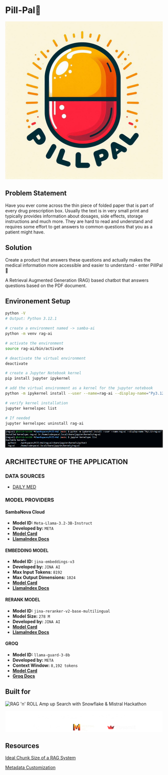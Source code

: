 # Pill-Pal💊

![PillPal_Logo](images/PillPal-logo.png)

## Problem Statement

Have you ever come across the thin piece of folded paper that is part of every drug prescription box. Usually the text is in very small print and typically provides information about dosages, side effects, storage instructions and much more. They are hard to read and understand and requires some effort to get answers to common questions that you as a patient might have.

## Solution

Create a product that answers these questions and actually makes the medical information more accessible and easier to understand - enter PillPal💊

A Retrieval Augmented Generation (RAG) based chatbot that answers questions based on the PDF document.

## Environement Setup

```bash
python -V
# Output: Python 3.12.1
```

```bash
# create a environment named -> samba-ai
python -m venv rag-ai
```

```bash
# activate the environment
source rag-ai/bin/activate
```

```bash
# deactivate the virtual environment
deactivate
```

```bash
# create a Jupyter Notebook kernel
pip install jupyter ipykernel
```

```bash
# add the virtual environment as a kernel for the jupyter notebook
python -m ipykernel install --user --name=rag-ai --display-name="Py3.12-rag-ai"
```

```bash
# verify kernel installation
jupyter kernelspec list
```

```bash
# If needed
jupyter kernelspec uninstall rag-ai
```

![Jupyter_Kernel](images/create_jupyter_kernel.PNG)

## ARCHITECTURE OF THE APPLICATION

### DATA SOURCES

- [DAILY MED](https://dailymed.nlm.nih.gov/dailymed/index.cfm)

### MODEL PROVIDERS

#### SambaNova Cloud

- **Model ID:** `Meta-Llama-3.2-3B-Instruct`
- **Developed by:** `META`
- [**Model Card**](https://huggingface.co/meta-llama/Llama-3.2-3B)
- [**LlamaIndex Docs**](https://docs.llamaindex.ai/en/stable/examples/llm/sambanova/)

#### EMBEDDING MODEL

- **Model ID:** `jina-embeddings-v3`
- **Developed by:** `JINA AI`
- **Max Input Tokens:** `8192`
- **Max Output Dimensions:** `1024`
- [**Model Card**](https://huggingface.co/jinaai/jina-embeddings-v3)
- [**LlamaIndex Docs**](https://docs.llamaindex.ai/en/latest/examples/embeddings/jinaai_embeddings/)

#### RERANK MODEL

- **Model ID:** `jina-reranker-v2-base-multilingual`
- **Model Size:** `278 M`
- **Developed by:** `JINA AI`
- [**Model Card**](https://huggingface.co/jinaai/jina-reranker-v2-base-multilingual)
- [**LlamaIndex Docs**](https://docs.llamaindex.ai/en/stable/examples/node_postprocessor/JinaRerank/)

#### GROQ

- **Model ID:** `llama-guard-3-8b`
- **Developed by:** `META`
- **Context Window:** `8,192 tokens`
- [**Model Card**](https://huggingface.co/meta-llama/Llama-Guard-3-8B)
- [**Groq Docs**](https://console.groq.com/docs/content-moderation)

## Built for

![RAG 'n' ROLL Amp up Search with Snowflake & Mistral Hackathon](https://snowflake-mistral-rag.devpost.com/)

![Hackathon_Banner](images/Hackathon-Banner.png)

## Resources

[Ideal Chunk Size of a RAG System](https://www.llamaindex.ai/blog/evaluating-the-ideal-chunk-size-for-a-rag-system-using-llamaindex-6207e5d3fec5)

[Metadata Customization](https://docs.llamaindex.ai/en/stable/module_guides/loading/documents_and_nodes/usage_documents/)
